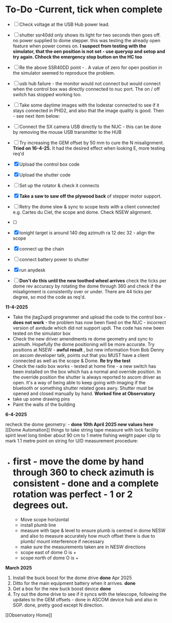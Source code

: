 
# To-Do -Current, tick when complete
- [ ] Check voltage at the USB Hub power lead.
- [ ] shutter ssr40dd only shows its light for two seconds then goes off. no power supplied to dome stepper. this was testing the already open feature when power comes on. **I suspect from testing with the simulator, that the oen position is not set - use queryop and setop and try again. Chheck the emergency stop button on the HC too**
- [ ] Re the above SSR40DD point - . A value of zero for open position in the simulator seemed to reproduce the problem.
- [ ] usb hub failure - the monitor would not connect but would connect when the control box was directly connected to nuc port. The on / off switch has stopped working too.
- [ ] Take some daytime images with the lodestar connected to see if it stays connected in PHD2, and also that the image quality is good.  Then - see next item below:
- [ ] Connect the SX camera USB directly to the NUC - this can be done by removing the mouse USB transmitter to the HUB
- [ ] Try increasing the GEM offset by 50 mm to cure the N misalignment. **Tried on 16-4-25.** It had the desired effect when looking E, more testing req'd
- [x]  Upload the control box code
- [x]  Upload the shutter code
- [ ] Set up the rotator & check it connects
- [x]  **Take a saw to saw off the plywood back** of stepper  motor support.
- [ ]  Retry the dome slew & sync to scope tests with a client connected e.g. Cartes du Ciel, the scope and dome. Check NSEW alignment.
- [ ] 
- [x] tonight target is around 140 deg azimuth ra 12 dec 32 - align the scope
- [x] connect up the chain
- [ ] connect battery power to shutter
- [x] run anydesk
- [ ]  **Don't do this until the new toothed wheel arrives** check the ticks per dome rev accuracy by rotating the dome through 360 and check if the misalignment is consistently over or under. There are 44 ticks per degree, so mod the code as req'd.


**11-4-2025**
* Take the jtag2updi programmer and upload the code to the control box - **does not work** - the problem has now been fixed on the NUC - incorrect version of avrdude which did not support updi. The code has now been tested on the simulator box
* Check the new driver amendments re dome geometry and sync to azimuth. Hopefully the dome positioning will be more accurate. Try positions at NSEW - **awful result** , but new information from Bob Denny on ascom developer talk, points out that you MUST have a client connected as well as the scope & Dome. **Re try the test**
* Check the radio box works - tested at home fine - a new switch has been installed on the box which has a normal and override position. In the override position the shutter is always reported to ascom driver as open. It's a way of being able to keep going with imaging if the bluetooth or something shutter related goes awry. Shutter must be opened and closed manually by hand. **Worked fine at Observatory**
* take up some drawing pins
* Paint the walls of the building

**6-4-2025**

recheck the dome geometry: - **done 10th April 2025 new values here** [[Dome  Automation]]
things to take
string
tape measure with lock facility
spirit level
long timber about 90 cm to 1 metre
fishing weight
paper clip to mark 1.1 metre point on string for U/D measurement
procedure:
- # first - move the dome by hand through 360 to check azimuth is consistent - done and a complete rotation was perfect - 1 or 2 degrees out.
	- Move scope horizontal
	- install plumb line
	- measure with tape & level to ensure plumb is centred in dome NESW and also to measure accurately how much offset there is due to plumb/ mount interference if necessary
	- make sure the measurements taken are in NESW directions
	- scope east of dome O is +
	- scope north of dome O is +

**March 2025**
1. Install the buck boost for the dome drive **done** Apr 2025
2. Ditto for the main equipment battery when it arrives. **done**
3. Get a box for the new buck boost device **done**
4. Try out the dome drive to see if it syncs with the telescope, following the updates to the GEM  offsets - done in ASCOM device hub and also in SGP. done, pretty good except N direction.


[[Observatory Home]]


